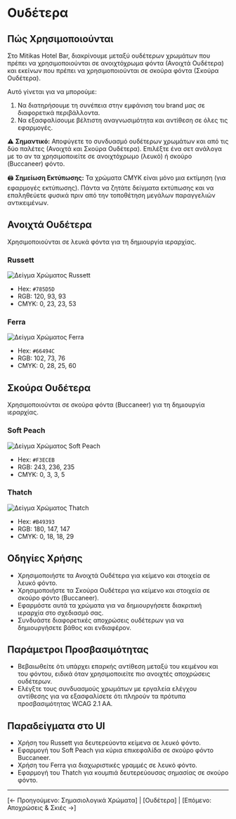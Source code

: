 # Ουδέτερα

## Πώς Χρησιμοποιούνται

Στο Mitikas Hotel Bar, διακρίνουμε μεταξύ ουδέτερων χρωμάτων που πρέπει να χρησιμοποιούνται σε ανοιχτόχρωμα φόντα (Ανοιχτά Ουδέτερα) και εκείνων που πρέπει να χρησιμοποιούνται σε σκούρα φόντα (Σκούρα Ουδέτερα).

Αυτό γίνεται για να μπορούμε:
1. Να διατηρήσουμε τη συνέπεια στην εμφάνιση του brand μας σε διαφορετικά περιβάλλοντα.
2. Να εξασφαλίσουμε βέλτιστη αναγνωσιμότητα και αντίθεση σε όλες τις εφαρμογές.

⚠️ **Σημαντικό:** Αποφύγετε το συνδυασμό ουδέτερων χρωμάτων και από τις δύο παλέτες (Ανοιχτά και Σκούρα Ουδέτερα). Επιλέξτε ένα σετ ανάλογα με το αν τα χρησιμοποιείτε σε ανοιχτόχρωμο (λευκό) ή σκούρο (Buccaneer) φόντο.

🖨️ **Σημείωση Εκτύπωσης:** Τα χρώματα CMYK είναι μόνο μια εκτίμηση (για εφαρμογές εκτύπωσης). Πάντα να ζητάτε δείγματα εκτύπωσης και να επαληθεύετε φυσικά πριν από την τοποθέτηση μεγάλων παραγγελιών αντικειμένων.

## Ανοιχτά Ουδέτερα

Χρησιμοποιούνται σε λευκά φόντα για τη δημιουργία ιεραρχίας.

### Russett

![Δείγμα Χρώματος Russett](διαδρομή/προς/russett-δείγμα.jpg)

- Hex: `#785D5D`
- RGB: 120, 93, 93
- CMYK: 0, 23, 23, 53

### Ferra

![Δείγμα Χρώματος Ferra](διαδρομή/προς/ferra-δείγμα.jpg)

- Hex: `#66494C`
- RGB: 102, 73, 76
- CMYK: 0, 28, 25, 60

## Σκούρα Ουδέτερα

Χρησιμοποιούνται σε σκούρα φόντα (Buccaneer) για τη δημιουργία ιεραρχίας.

### Soft Peach

![Δείγμα Χρώματος Soft Peach](διαδρομή/προς/soft-peach-δείγμα.jpg)

- Hex: `#F3ECEB`
- RGB: 243, 236, 235
- CMYK: 0, 3, 3, 5

### Thatch

![Δείγμα Χρώματος Thatch](διαδρομή/προς/thatch-δείγμα.jpg)

- Hex: `#B49393`
- RGB: 180, 147, 147
- CMYK: 0, 18, 18, 29

## Οδηγίες Χρήσης

- Χρησιμοποιήστε τα Ανοιχτά Ουδέτερα για κείμενο και στοιχεία σε λευκό φόντο.
- Χρησιμοποιήστε τα Σκούρα Ουδέτερα για κείμενο και στοιχεία σε σκούρο φόντο (Buccaneer).
- Εφαρμόστε αυτά τα χρώματα για να δημιουργήσετε διακριτική ιεραρχία στο σχεδιασμό σας.
- Συνδυάστε διαφορετικές αποχρώσεις ουδέτερων για να δημιουργήσετε βάθος και ενδιαφέρον.

## Παράμετροι Προσβασιμότητας

- Βεβαιωθείτε ότι υπάρχει επαρκής αντίθεση μεταξύ του κειμένου και του φόντου, ειδικά όταν χρησιμοποιείτε πιο ανοιχτές αποχρώσεις ουδέτερων.
- Ελέγξτε τους συνδυασμούς χρωμάτων με εργαλεία ελέγχου αντίθεσης για να εξασφαλίσετε ότι πληρούν τα πρότυπα προσβασιμότητας WCAG 2.1 AA.

## Παραδείγματα στο UI

- Χρήση του Russett για δευτερεύοντα κείμενα σε λευκό φόντο.
- Εφαρμογή του Soft Peach για κύρια επικεφαλίδα σε σκούρο φόντο Buccaneer.
- Χρήση του Ferra για διαχωριστικές γραμμές σε λευκό φόντο.
- Εφαρμογή του Thatch για κουμπιά δευτερεύουσας σημασίας σε σκούρο φόντο.

---

[← Προηγούμενο: Σημασιολογικά Χρώματα] | [Ουδέτερα] | [Επόμενο: Αποχρώσεις & Σκιές →]